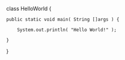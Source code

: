 class HelloWorld {

    public static void main( String []args ) {
    
        System.out.println( "Hello World!" );
        
    }
}
